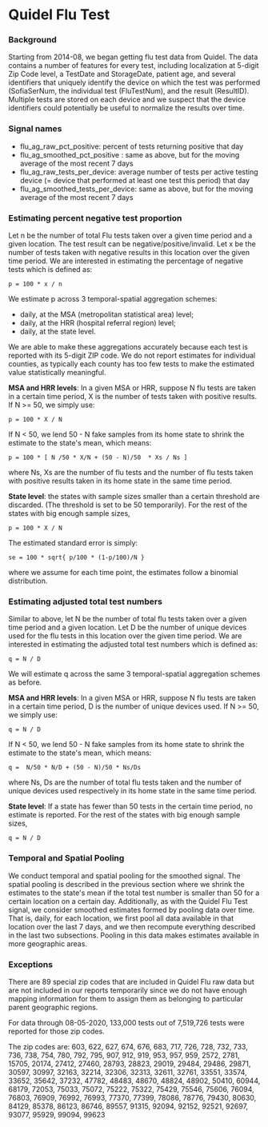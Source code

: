 # Quidel Flu Test

### Background

Starting from 2014-08, we began getting flu test data from Quidel. The data contains a number of features for every test, including localization at 5-digit Zip Code level, a TestDate and StorageDate, patient age, and several identifiers that uniquely identify the device on which the test was performed (SofiaSerNum, the individual test (FluTestNum), and the result (ResultID). Multiple tests are stored on each device and we suspect that the device identifiers could potentially be useful to normalize the results over time. 

### Signal names

- flu_ag_raw_pct_positive: percent of tests returning positive that day
- flu_ag_smoothed_pct_positive : same as above, but for the moving average of the most recent 7 days
- flu_ag_raw_tests_per_device: average number of tests per active testing device (= device that performed at least one test this period) that day
- flu_ag_smoothed_tests_per_device: same as above, but for the moving average of the most recent 7 days

### Estimating percent negative test proportion

Let n be the number of total Flu tests taken over a given time period and a given location. The test result can be negative/positive/invalid. Let x be the number of tests taken with negative results in this location over the given time period. We are interested in estimating the percentage of negative tests which is defined as:

```
p = 100 * x / n 
```

We estimate p across 3 temporal-spatial aggregation schemes:

- daily, at the MSA (metropolitan statistical area) level;
- daily, at the HRR (hospital referral region) level;
- daily, at the state level.

We are able to make these aggregations accurately because each test is reported with its 5-digit ZIP code. We do not report estimates for individual counties, as typically each county has too few tests to make the estimated value statistically meaningful.

**MSA and HRR levels**: In a given MSA or HRR, suppose N flu tests are taken in a certain time period, X is the number of tests taken with positive results. If N >= 50, we simply use:

```
p = 100 * X / N 
```

If N < 50, we lend 50 - N  fake samples from its home state to shrink the estimate to the state's mean, which means:

```
p = 100 * [ N /50 * X/N + (50 - N)/50  * Xs / Ns ] 
```

where Ns, Xs are the number of flu tests and the number of flu tests taken with positive results taken in its home state in the same time period.

**State level**:  the states with sample sizes smaller than a certain threshold are discarded. (The threshold is set to be 50 temporarily). For the rest of the states with big enough sample sizes,

```
p = 100 * X / N
```

The estimated standard error is simply:

```
se = 100 * sqrt{ p/100 * (1-p/100)/N } 
```

where we assume for each time point, the estimates follow a binomial distribution.

### Estimating adjusted total test numbers

Similar to above, let N be the number of total flu tests taken over a given time period and a given location. Let D be the number of unique devices used for the flu tests in this location over the given time period. We are interested in estimating the adjusted total test numbers which is defined as:

``` 
q = N / D 
```

We will estimate q across the same 3 temporal-spatial aggregation schemes as before. 

**MSA and HRR levels**: In a given MSA or HRR, suppose N flu tests are taken in a certain time period, D is the number of unique devices used. If N >= 50, we simply use:

```
q = N / D 
```

If N < 50, we lend 50 - N fake samples from its home state to shrink the estimate to the state's mean, which means:

```
q =  N/50 * N/D + (50 - N)/50 * Ns/Ds
```

where Ns, Ds are the number of total flu tests taken and the number of unique devices used respectively in its home state in the same time period.

**State level**:  If a state has fewer than 50 tests in the certain time period, no estimate is reported. For the rest of the states with big enough sample sizes,

```
q = N / D
```

### Temporal and Spatial Pooling

We conduct temporal and spatial pooling for the smoothed signal. The spatial pooling is described in the previous section where we shrink the estimates to the state's mean if the total test number is smaller than 50 for a certain location on a certain day. Additionally, as with the Quidel Flu Test signal, we consider smoothed estimates formed by pooling data over time. That is, daily, for each location, we first pool all data available in that location over the last 7 days, and we then recompute everything described in the last two subsections. Pooling in this data makes estimates available in more geographic areas.

### Exceptions

There are 89 special zip codes that are included in Quidel Flu raw data but are not included in our reports temporarily since we do not have enough mapping information for them to assign them as belonging to particular parent geographic regions. 

For data through 08-05-2020, 133,000 tests out of 7,519,726 tests were reported for those zip codes. 

The zip codes are: 603, 622, 627, 674, 676, 683, 717, 726, 728, 732, 733, 736, 738, 754, 780, 792, 795, 907, 912, 919, 953, 957, 959, 2572, 2781, 15705, 20174, 27412, 27460, 28793, 28823, 29019, 29484, 29486, 29871, 30597, 30997, 32163, 32214, 32306, 32313,
32611, 32761, 33551, 33574, 33652, 35642, 37232, 47782, 48483, 48670, 48824, 48902, 50410, 60944, 68179, 72053,
75033, 75072, 75222, 75322, 75429, 75546, 75606, 76094, 76803, 76909, 76992, 76993, 77370, 77399, 78086, 78776,
79430, 80630, 84129, 85378, 86123, 86746, 89557, 91315, 92094, 92152, 92521, 92697, 93077,
95929, 99094, 99623